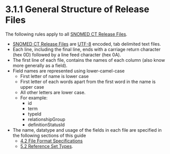 # 3.1.1 General Structure of Release Files

The following rules apply to all [SNOMED CT Release Files](https://confluence.ihtsdotools.org/display/DOCGLOSS/SNOMED+CT+Release+File).

* [SNOMED CT Release Files](https://confluence.ihtsdotools.org/display/DOCGLOSS/SNOMED+CT+Release+File) are [UTF-8](../../3%20section/3.1%20common-features-of-all-release-files/UTF-8_28739322.html) encoded, tab delimited text files.
* Each line, including the final line, ends with a carriage return character (hex 0D) followed by a line feed character (hex 0A).
* The first line of each file, contains the names of each column (also know more generally as a field).
* Field names are represented using lower-camel-case
  * First letter of name is lower case
  * First letter of each words apart from the first word in the name is upper case
  * All other letters are lower case.
  * For example:
    * id
    * term
    * typeId
    * relationshipGroup
    * definitionStatusId
* The name, datatype and usage of the fields in each file are specified in the following sections of this guide
  * [4.2 File Format Specifications](../../3%20section/3.1%20common-features-of-all-release-files/4.2-File-Format-Specifications_28739338.html)
  * [5.2 Reference Set Types](../../3%20section/3.1%20common-features-of-all-release-files/5.2-Reference-Set-Types_28739366.html).
